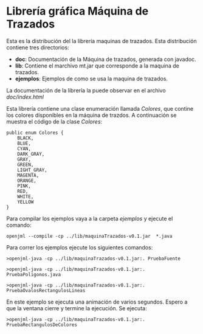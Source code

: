# Librería gráfica Máquina de Trazados

 Esta es la distribución del la librería maquinas de trazados. Esta
 distribución contiene tres directorios:
 
 * **doc**: Documentación de la Máquina de trazados, generada con javadoc.
 * **lib**: Contiene el marchivo mt.jar que corresponde a la maquina de trazados. 
 * **ejemplos**: Ejemplos de como se usa la maquina de trazados. 

La documentación de la librería la puede observar en el archivo *doc/index.html*

Esta librería contiene una clase enumeración llamada *Colores*, que contine los colores disponibles en la máquina de trazdos. A continuación se muestra el código de la clase *Colores*:

```
public enum Colores {
    BLACK,
    BLUE,
    CYAN,
    DARK_GRAY,
    GRAY,
    GREEN,
    LIGHT_GRAY,
    MAGENTA,
    ORANGE,
    PINK,
    RED,
    WHITE,
    YELLOW
}
``` 

Para compilar los ejemplos vaya a la carpeta *ejemplos* y ejecute el comando:

```
openjml --compile -cp ../lib/maquinaTrazados-v0.1.jar  *.java
``` 

Para correr los ejemplos ejecute los siguientes comandos:


```
>openjml-java -cp ../lib/maquinaTrazados-v0.1.jar:. PruebaFuente
``` 

```
>openjml-java -cp ../lib/maquinaTrazados-v0.1.jar:. PruebaPoligonos.java 
``` 

```
>openjml-java -cp ../lib/maquinaTrazados-v0.1.jar:. PruebaOvalosRectangulosLineas
``` 

En este ejemplo se ejecuta una animación de varios segundos. Espero a que la ventana cierre y termine la ejecución. Se ejecuta:

```
>openjml-java -cp ../lib/maquinaTrazados-v0.1.jar:. PruebaRectangulosDeColores
``` 

